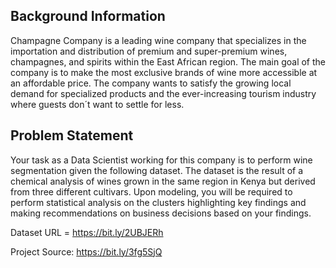 ## Background Information
Champagne Company is a leading wine company that specializes in the importation and distribution of premium and super-premium wines, champagnes, and spirits within the
East African region. The main goal of the company is to make the most exclusive brands of wine more accessible at an affordable price. The company wants to satisfy the
growing local demand for specialized products and the ever-increasing tourism industry where guests don´t want to settle for less.

## Problem Statement
Your task as a Data Scientist working for this company is to perform wine segmentation given the following dataset. The dataset is the result of a chemical analysis of wines grown in the same region in Kenya but derived from three different cultivars. Upon modeling, you will be required to perform statistical analysis on the clusters
highlighting key findings and making recommendations on business decisions based on your findings.

Dataset URL = https://bit.ly/2UBJERh

Project Source: https://bit.ly/3fg5SjQ

